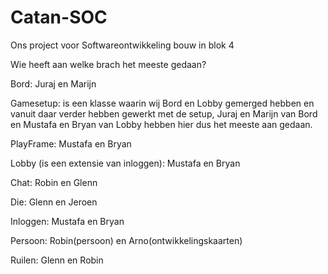 # Catan-SOC
Ons project voor Softwareontwikkeling bouw in blok 4

Wie heeft aan welke brach het meeste gedaan?

Bord: Juraj en Marijn

Gamesetup: is een klasse waarin wij Bord en Lobby gemerged hebben en vanuit daar verder hebben gewerkt met de setup, Juraj en Marijn van Bord en Mustafa en Bryan van Lobby hebben hier dus het meeste aan gedaan.

PlayFrame: Mustafa en Bryan

Lobby (is een extensie van inloggen): Mustafa en Bryan

Chat: Robin en Glenn

Die: Glenn en Jeroen

Inloggen: Mustafa en Bryan

Persoon: Robin(persoon) en Arno(ontwikkelingskaarten)

Ruilen: Glenn en Robin
